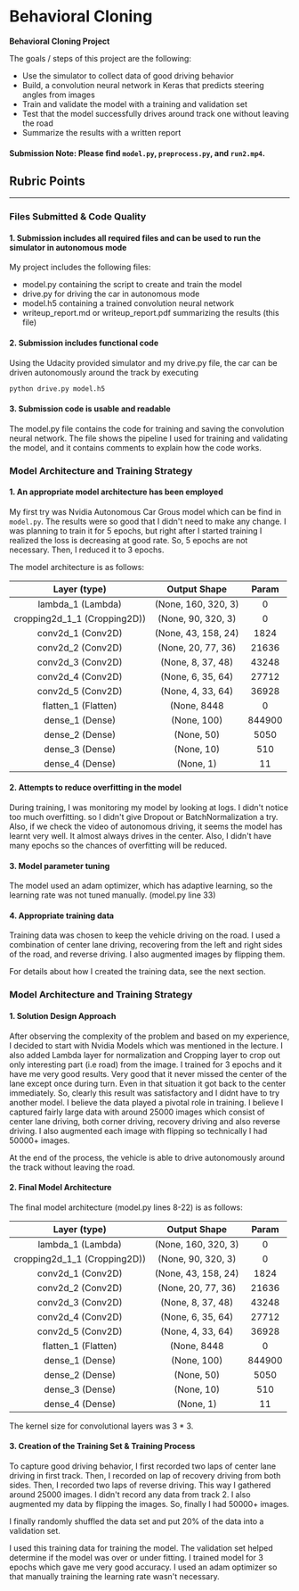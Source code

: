 # **Behavioral Cloning** 


**Behavioral Cloning Project**

The goals / steps of this project are the following:
* Use the simulator to collect data of good driving behavior
* Build, a convolution neural network in Keras that predicts steering angles from images
* Train and validate the model with a training and validation set
* Test that the model successfully drives around track one without leaving the road
* Summarize the results with a written report

#### **Submission Note**: Please find `model.py`, `preprocess.py`, and `run2.mp4`.


## Rubric Points
--------------------------------------

### Files Submitted & Code Quality

#### 1. Submission includes all required files and can be used to run the simulator in autonomous mode

My project includes the following files:
* model.py containing the script to create and train the model
* drive.py for driving the car in autonomous mode
* model.h5 containing a trained convolution neural network 
* writeup_report.md or writeup_report.pdf summarizing the results (this file)

#### 2. Submission includes functional code
Using the Udacity provided simulator and my drive.py file, the car can be driven autonomously around the track by executing 
```sh
python drive.py model.h5
```

#### 3. Submission code is usable and readable

The model.py file contains the code for training and saving the convolution neural network. The file shows the pipeline I used for training and validating the model, and it contains comments to explain how the code works.

### Model Architecture and Training Strategy

#### 1. An appropriate model architecture has been employed

My first try was Nvidia Autonomous Car Grous model which can be find in `model.py`. The results were so good that I didn't need to make any change. I was planning to train it for 5 epochs, but right after I started training I realized the loss is decreasing at good rate. So, 5 epochs are not necessary. Then, I reduced it to 3 epochs.

The model architecture is as follows:

|        Layer (type)        |     Output Shape      | Param     |
|:--------------------------:|:---------------------:|:---------:|
|lambda_1 (Lambda)           | (None, 160, 320, 3)   |    0      |    
|cropping2d_1_1 (Cropping2D))| (None, 90, 320, 3)    |    0      |    
|conv2d_1 (Conv2D)           | (None, 43, 158, 24)   |    1824   |    
|conv2d_2 (Conv2D)           | (None, 20, 77, 36)    |    21636  |    
|conv2d_3 (Conv2D)           | (None, 8, 37, 48)     |    43248  |    
|conv2d_4 (Conv2D)           | (None, 6, 35, 64)     |    27712  |    
|conv2d_5 (Conv2D)           | (None, 4, 33, 64)     |    36928  |    
|flatten_1 (Flatten)         | (None, 8448           |    0      |    
|dense_1 (Dense)             | (None, 100)           |    844900 |
|dense_2 (Dense)             | (None, 50)            |    5050   |   
|dense_3 (Dense)             | (None, 10)            |    510    |  
|dense_4 (Dense)             | (None, 1)             |    11     |  



#### 2. Attempts to reduce overfitting in the model

During training, I was monitoring my model by looking at logs. I didn't notice too much overfitting. so I didn't give Dropout or BatchNormalization a try. Also, if we check the video of autonomous driving, it seems the model has learnt very well. It almost always drives in the center. Also, I didn't have many epochs so the chances of overfitting will be reduced. 

#### 3. Model parameter tuning

The model used an adam optimizer, which has adaptive learning, so the learning rate was not tuned manually. (model.py line 33)

#### 4. Appropriate training data

Training data was chosen to keep the vehicle driving on the road. I used a combination of center lane driving, recovering from the left and right sides of the road, and reverse driving. I also augmented images by flipping them.

For details about how I created the training data, see the next section. 


### Model Architecture and Training Strategy

#### 1. Solution Design Approach

After observing the complexity of the problem and based on my experience, I decided to start with Nvidia Models which was mentioned in the lecture. I also added Lambda layer for normalization and Cropping layer to crop out only interesting part (i.e road) from the image. I trained for 3 epochs and it have me very good results. Very good that it never missed the center of the lane except once during turn. Even in that situation it got back to the center immediately. So, clearly this result was satisfactory and I didnt have to try another model.
I believe the data played a pivotal role in training. I believe I captured fairly large data with around 25000 images which consist of center lane driving, both corner driving, recovery driving and also reverse driving. I also augmented each image with flipping so technically I had 50000+ images.

At the end of the process, the vehicle is able to drive autonomously around the track without leaving the road.

#### 2. Final Model Architecture

The final model architecture (model.py lines 8-22) is as follows:

|        Layer (type)        |     Output Shape      | Param     |
|:--------------------------:|:---------------------:|:---------:|
|lambda_1 (Lambda)           | (None, 160, 320, 3)   |    0      |    
|cropping2d_1_1 (Cropping2D))| (None, 90, 320, 3)    |    0      |    
|conv2d_1 (Conv2D)           | (None, 43, 158, 24)   |    1824   |    
|conv2d_2 (Conv2D)           | (None, 20, 77, 36)    |    21636  |    
|conv2d_3 (Conv2D)           | (None, 8, 37, 48)     |    43248  |    
|conv2d_4 (Conv2D)           | (None, 6, 35, 64)     |    27712  |    
|conv2d_5 (Conv2D)           | (None, 4, 33, 64)     |    36928  |    
|flatten_1 (Flatten)         | (None, 8448           |    0      |    
|dense_1 (Dense)             | (None, 100)           |    844900 |
|dense_2 (Dense)             | (None, 50)            |    5050   |   
|dense_3 (Dense)             | (None, 10)            |    510    |  
|dense_4 (Dense)             | (None, 1)             |    11     |  

The kernel size for convolutional layers was 3 * 3.


#### 3. Creation of the Training Set & Training Process

To capture good driving behavior, I first recorded two laps of center lane driving in first track. Then, I recorded on lap of recovery driving from both sides. Then, I recorded two laps of reverse driving. This way I gathered around 25000 images.
I didn't record any data from track 2.
I also augmented my data by flipping the images. So, finally I had 50000+ images.

I finally randomly shuffled the data set and put 20% of the data into a validation set. 

I used this training data for training the model. The validation set helped determine if the model was over or under fitting.
I trained model for 3 epochs which gave me very good accuracy. I used an adam optimizer so that manually training the learning rate wasn't necessary.
